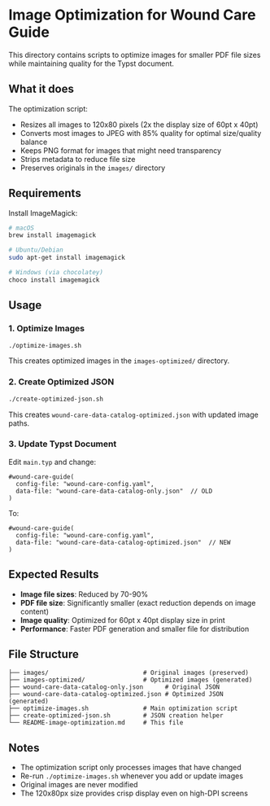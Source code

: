 # Image Optimization for Wound Care Guide

This directory contains scripts to optimize images for smaller PDF file sizes while maintaining quality for the Typst document.

## What it does

The optimization script:
- Resizes all images to 120x80 pixels (2x the display size of 60pt x 40pt)
- Converts most images to JPEG with 85% quality for optimal size/quality balance
- Keeps PNG format for images that might need transparency
- Strips metadata to reduce file size
- Preserves originals in the `images/` directory

## Requirements

Install ImageMagick:
```bash
# macOS
brew install imagemagick

# Ubuntu/Debian
sudo apt-get install imagemagick

# Windows (via chocolatey)
choco install imagemagick
```

## Usage

### 1. Optimize Images
```bash
./optimize-images.sh
```

This creates optimized images in the `images-optimized/` directory.

### 2. Create Optimized JSON
```bash
./create-optimized-json.sh
```

This creates `wound-care-data-catalog-optimized.json` with updated image paths.

### 3. Update Typst Document
Edit `main.typ` and change:
```typst
#wound-care-guide(
  config-file: "wound-care-config.yaml",
  data-file: "wound-care-data-catalog-only.json"  // OLD
)
```

To:
```typst
#wound-care-guide(
  config-file: "wound-care-config.yaml",
  data-file: "wound-care-data-catalog-optimized.json"  // NEW
)
```

## Expected Results

- **Image file sizes**: Reduced by 70-90%
- **PDF file size**: Significantly smaller (exact reduction depends on image content)
- **Image quality**: Optimized for 60pt x 40pt display size in print
- **Performance**: Faster PDF generation and smaller file for distribution

## File Structure

```
├── images/                          # Original images (preserved)
├── images-optimized/                # Optimized images (generated)
├── wound-care-data-catalog-only.json      # Original JSON
├── wound-care-data-catalog-optimized.json # Optimized JSON (generated)
├── optimize-images.sh               # Main optimization script
├── create-optimized-json.sh         # JSON creation helper
└── README-image-optimization.md     # This file
```

## Notes

- The optimization script only processes images that have changed
- Re-run `./optimize-images.sh` whenever you add or update images
- Original images are never modified
- The 120x80px size provides crisp display even on high-DPI screens